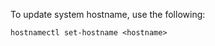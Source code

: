 To update system hostname, use the following:

```shell
hostnamectl set-hostname <hostname>
```

<br>
